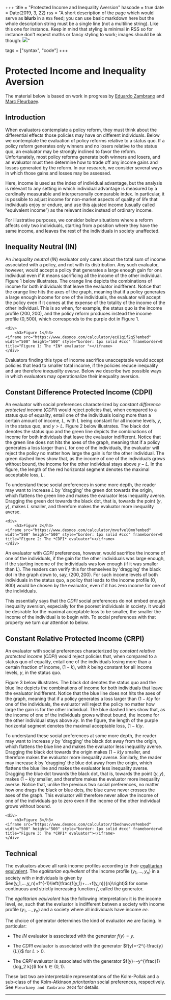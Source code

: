 +++
title = "Protected Income and Inequality Aversion"
hascode = true
date = Date(2019, 3, 22)
rss = "A short description of the page which would serve as **blurb** in a `RSS` feed; you can use basic markdown here but the whole description string must be a single line (not a multiline string). Like this one for instance. Keep in mind that styling is minimal in RSS so for instance don't expect maths or fancy styling to work; images should be ok though: ![](https://upload.wikimedia.org/wikipedia/en/3/32/Rick_and_Morty_opening_credits.jpeg)"

tags = ["syntax", "code"]
+++


# Protected Income and Inequality Aversion
The material below is based on work in progress by [Eduardo Zambrano](https://eduardo-zambrano.github.io/) and [Marc Fleurbaey](https://sites.google.com/site/marcfleurbaey/Home).

## Introduction
When evaluators contemplate a policy reform, they must think about the differential effects those policies may have on different individuals. Below we contemplate the evaluation of policy reforms relative to a status quo. If a policy reform generates only winners and no losers relative to the status quo, an evaluator may be strongly inclined to favor the reform. Unfortunately, most policy reforms generate both winners and losers, and an evaluator must then determine how to trade off any income gains and losses generated by the reform. In our research, we consider several ways in which those gains and losses may be assessed. 

Here, income is used as the index of individual advantage, but the analysis is relevant to any setting in which individual advantage is measured by a cardinally measurable and interpersonally comparable index. In particular, it is possible to adjust income for non-market aspects of quality of life that individuals enjoy or endure, and use this ajusted income (usually called “equivalent income”) as the relevant index instead of ordinary income.

For illustrative purposes, we consider below situations where a reform affects only two individuals, starting from a position where they have the same income, and leaves the rest of the individuals in society unaffected. 

## Inequality Neutral (IN)
An *inequality neutral* (*IN*) evaluator only cares about the total sum of income associated with a policy, and not with its distribution. Any such evaluator, however, would accept a policy that generates a large enough gain for one individual even if it means sacrificing all the income of the other individual. Figure 1 below illustrates. The orange line depicts the combinations of income for both individuals that leave the evaluator indifferent. Notice that the orange line hits the axes of the graph, meaning that if a policy generates a large enough income for one of the individuals, the evaluator will accept the policy even if it comes at the expense of the totality of the income of the other individual. This is so when, for example, the status quo is the income profile $(200,200)$, and the policy reform produces instead the income profile $(0,500)$, which corresponds to the purple dot in Figure 1.   

~~~
<div>
    <h3>Figure 1</h3>
<iframe src="https://www.desmos.com/calculator/ec81qif2q5?embed" width="500" height="500" style="border: 1px solid #ccc" frameborder=0 title="Figure 1: The *IN* evaluator "></iframe>
</div>
~~~

Evaluators finding this type of income sacrifice unacceptable would accept policies that lead to smaller total income, if the policies reduce inequality and are therefore *inequality averse*. Below we describe two possible ways in which evaluators may operationalize their inequality aversion.

## Constant Difference Protected Income (CDPI)
An evaluator with social preferences characterized by *constant difference protected income* (*CDPI*) would reject policies that, when compared to a status quo of equality, entail one of the individuals losing more than a certain amount of income, $L$, with $L$ being constant for all income levels, $y$, in the status quo, and $y>L$. Figure 2 below illustrates. The black dot denotes the status quo and the green line depicts the combinations of income for both individuals that leave the evaluator indifferent. Notice that the green line does not hits the axes of the graph, meaning that if a policy generates a loss larger than $L$ for one of the individuals, the evaluator will reject the policy no matter how large the gain is for the other individual. The green dashed lines show that, as the income of one of the individuals grows without bound, the income for the other individual stays above $y-L$. In the figure, the length of the red horizontal segment denotes the maximal acceptable loss, $L$.

To understand these social preferences in some more depth, the reader may want to increase $L$ by 'dragging' the green dot towards the origin, which flattens the green line and makes the evaluator less inequality averse. Dragging the green dot towards the black dot, that is, towards the point $(y,y)$, makes $L$ smaller, and therefore makes the evaluator more inequality averse.

~~~
<div>
    <h3>Figure 2</h3>
<iframe src="https://www.desmos.com/calculator/mvufvel0mn?embed" width="500" height="500" style="border: 1px solid #ccc" frameborder=0 title="Figure 2: The *CDPI* evaluator"></iframe>
</div>
~~~

An evaluator with *CDPI* preferences, however, would sacrifice the income of one of the individuals, if the gain for the other individuals was large enough, if the starting income of the individuals was low enough (if it was smaller than $L$). The readers can verify this for themselves by 'dragging' the black dot in the graph down to, say, $(200,200)$. For such income levels of both individuals in the status quo, a policy that leads to the income profile $(0,800)$ would be chosen by the evaluator, even if it has zero income for one of the individuals. 

This essentially says that the *CDPI* social preferences do not embed enough inequality aversion, especially for the poorest individuals in society. It would be desirable for the maximal acceptable loss to be smaller, the smaller the income of the individual is to begin with. To social preferences with that property we turn our attention to below.

## Constant Relative Protected Income (CRPI)
An evaluator with social preferences characterized by *constant relative protected income* (*CDPI*) would reject policies that, when compared to a status quo of equality, entail one of the individuals losing more than a certain fraction of income, $(1-k)$, with $k$ being constant for all income levels, $y$, in the status quo.

Figure 3 below illustrates. The black dot denotes the status quo and the blue line depicts the combinations of income for both individuals that leave the evaluator indifferent. Notice that the blue line does not hits the axes of the graph, meaning that if a policy generates a loss larger than $(1-k)y$ for one of the individuals, the evaluator will reject the policy no matter how large the gain is for the other individual. The blue dashed lines show that, as the income of one of the individuals grows without bound, the income for the other individual stays above $ky$. In the figure, the length of the purple horizontal segment denotes the maximal acceptable loss, $(1-k)y$.

To understand these social preferences at some more depth, the reader may want to increase $y$ by 'dragging' the black dot away from the origin, which flattens the blue line and makes the evaluator less inequality averse. Dragging the black dot towards the origin makes $(1-k)y$ smaller, and therefore makes the evaluator more inequality averse. Similarly, the reader may increase $k$ by 'dragging' the blue dot away from the origin, which flattens the blue line and makes the evaluator less inequality averse. Dragging the blue dot towards the black dot, that is, towards the point $(y,y)$, makes $(1-k)y$ smaller, and therefore makes the evaluator more inequality averse. Notice that, unlike the previous two social preferences, no matter how one drags the black or blue dots, the blue curve never crosses the axes of the graph. This evaluator will therefore never allow the income of one of the individuals go to zero even if the income of the other individual grows without bound.

~~~
<div>
    <h3>Figure 3</h3>
<iframe src="https://www.desmos.com/calculator/tbednuvovm?embed" width="500" height="500" style="border: 1px solid #ccc" frameborder=0 title="Figure 3: The *CRPI* evaluator"></iframe>
</div>
~~~

## Technical
The evaluators above all rank income profiles according to their [egalitarian equivalent](https://en.wikipedia.org/wiki/Quasi-arithmetic_mean). The *egalitarian equivalent* of the income profile $(y_1,...,y_n)$ in a society with $n$ individuals is given by $ee(y_1,...,y_n)=f^{-1}\left(\frac{f(y_1)+...+f(y_n)}{n}\right)$ for some continuous and strictly increasing function $f$, called the generator. 

The *egalitarian equivalent* has the following interpretation: it is the income level, $ee$, such that the evaluator is indifferent betwen a society with income profile $(y_1,...,y_n)$ and a society where all individuals have income $ee$.

The choice of generator determines the kind of evaluator we are facing. In particular:

* The *IN* evaluator is associated with the generator $f(y)=y.$

* The *CDPI* evaluator is associated with the generator $f(y)=-2^{-\frac{y}{L}}$ for $L>0$.

* The *CRPI* evaluator is associated with the generator $f(y)=-y^{\frac{1}{log_2 k}}$  for $k\in(0,1)$.

These last two are interpretable representations of the Kolm-Pollak and a sub-class of the Kolm-Atkinson *prioritarian* social preferences, respectively. See `Fleurbaey and Zambrano 2024` for details.




---